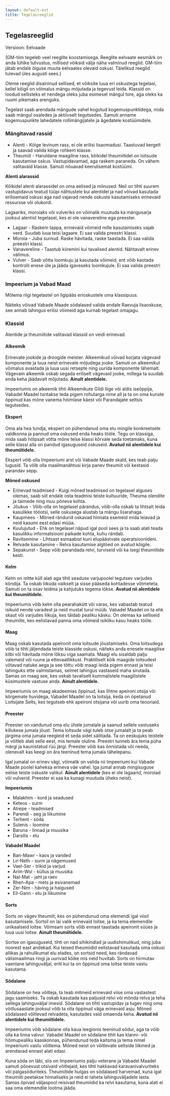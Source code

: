 ```yaml
---
layout: default-est
title: Tegelasreeglid
---
```

## Tegelasreeglid 

Versioon: Eelvaade 

(GM-tiim tegeleb veel reeglite koostamisega. Reeglite eelvaate eesmärk on anda lühike tutvustus, millised võiksid välja näha valminud reeglid. GM-tiim jätab endale õiguse muuta eelvaates olevaid oskusi. Täielikud reeglid tulevad üles augusti sees.)

Oleme reeglid disaininud sellised, et võiksite luua eri oskustega tegelasi, kellel kõigil on võimalus mängu mõjutada ja tegevust leida. Klassid on loodud sellisteks et nendega oleks juba esimesel mängul tore, aga oleks ka ruumi pikemaks arenguks. 

Tegelast saab arendada mängude vahel kogutud kogemuspunktidega, mida saab mängul osaledes ja aktiivselt tegutsedes. Samuti anname kogemuspunkte lahedatele rollimängijatele ja ägedatele kostüümidele. 

### Mängitavad rassid

* Alenti - Kõige levinum rass, ei ole erilisi lisaomadusi. Taastuvad kergelt ja saavad valida kõige rohkem klasse. 
* Theumiit - Haruldane maagiline rass, kõikidel theumiitidel on loitsude kasutamise oskus. Vastupidavamad, aga raskem paraneda. On vähem valitavaid klasse. Samuti nõuavad keerulisemat kostüümi. 

**Alenti alarassid**

Kõikidel alenti alarassidel on oma eelised ja miinused. Neil on tihti suurem vastupidavus teatud tüüpi nähtustele kui alentidel ja nad võivad kasutada erilisemaid oskusi aga nad vajavad nende oskuste kasutamiseks erinevaid ressursse või olukordi.

Lagaariks, moroiaks või vulveriks on võimalik muutuda ka mängusarja jooksul alentist tegelasel, kes ei ole vanavereline ega preester.

* Lagaar - Raskem tappa, erinevaid võimeid mille kasutamiseks vajab verd. Suudab luua teisi lagaare. Ei saa valida preestri klassi.  
* Moroia - Juba surnud. Raske hävitada, raske taastada. Ei saa valida preestri klassi. 
* Vanavereline - Taastub kiiremini kui tavalised alentid. Nähtavalt erinev välimus. 
* Vulver - Saab võtta loomkuju ja kasutada võimeid, ent võib kaotada kontrolli enese üle ja jääda igaveseks loomkujule. Ei saa valida preestri klassi. 

### Impeerium ja Vabad Maad 

Mõlema riigi tegelastel on ligipääs erioskustele oma klassipuus. 

Näiteks võivad Vabade Maade sõdalased valida endale Raevuja lisaoskuse, see annab lahingus erilisi võimeid aga kurnab tegelast omajagu. 

### Klassid

Alentide ja theumiitide valitavad klassid on veidi erinevad. 

#### Alkeemik

Erinevate jookide ja droogide meister. Alkeemikud võivad korjata vägevaid komponente ja luua neist erinevate mõjudega jooke. Samuti on alkeemikul võimalus avastada ja luua uusi retsepte ning uurida komponente lähemalt. Vägevam alkeemik oskab segada eriliselt vägevaid jooke, millega ta suudab enda keha jäädavalt mõjutada. **Ainult alentidele.**

Impeeriumis on alkeemik tihti Alkeemikute Gildi liige või aldis iseõppija, Vabadel Maadel tuntakse teda pigem rohutarga nime all ja ta on oma kunste õppinud kas mõne vanema hõimlase käest või Parandajate seltsis tegutsedes. 

#### Ekspert

Oma ala hea tundja, ekspert on pühendanud oma elu mingile konkreetsele valdkonna ja pannud oma oskused enda heaks tööle. Tegu on klassiga, mida saab hõlpsalt võtta mõne teise klassi kõrvale seda toetamaks, kuna selle klassi alla on pandud igasuguseid oskuseid. **Avatud nii alentidele kui theumiitidele.**

Ekspert võib olla Impeeriumi arst või Vabade Maade skald, kes teab palju lugusid. Ta võib olla maailmanähtusi kirja panev theumiit või kestasid parandav sepp. 

**Mõned oskused**

* Erinevad teadmised - Kuigi mõned teadmised on tegelasel alguses olemas, saab siit endale osta teadmisi teiste kultuuride, Theuma olendite ja taimede ning muu põneva kohta. 
* Jõukus - Võib-olla on tegelasel pärandus, võib-olla oskab ta lihtsalt leida kasulikke tööotsi, selle oskusega alustab ta mängu lisarahaga. 
* Kaupmees - Mõned rändurid oskavad hinnata esemeid mida leiavad ja neid kasumi eest edasi müüa. 
* Kuulujutud - Ehk on tegelasel näpud igal pool sees ja ta saab alati teada kasulikku informatsiooni paikade kohta, kuhu rändab. 
* Ravitsemine - Lihtsast esmaabist kuni elupäästvate operatsioonideni. 
* Relvade kasutamine - Relva kasutamise algtõed on avatud kõigile. 
* Sepakunst - Sepp võib parandada relvi, turviseid või ka isegi theumiitide kesti. 

#### Kelm 

Kelm on mitte küll alati aga tihti seaduse varjupoolel tegutsev varjudes kõndija. Ta oskab liikuda vaikselt ja sisse pääseda kohtadesse võtmeteta. Samuti on ta osav leidma ja kahjutuks tegema lõkse. **Avatud nii alentidele kui theumiitidele.**

Impeeriumis võib kelm olla pearahakütt või varas, kes vabastab teatud isikuid nende varadest ja neid mustal turul müüb. Vabadel Maadel on ta ehk skaut või varjudes liikuja, kes täidab pealiku käsku. On olemas ka selliseid theumiite, kes eelistavad panna oma võimeid isikliku kasu heaks tööle. 

#### Maag 

Maag oskab kasutada apeironit oma loitsude jõustamiseks. Oma loitsudega võib ta tihti jäljendada teiste klasside oskusi, näiteks anda enesele maagilise kilbi või hävitada mõne lõksu viga saamata. Maagi elu sisaldab palju valemeid või ruune ja ettevaatlikkust. Praktiliselt kõik maagide loitsudest võtavad natuke aega ja see tõttu võib maagi leida pigem ennast ja teisi lahinguks ette valmistamas, selmet lahingus vastaseid maha sirutada. Samas on maag see, kes oskab tavaliselt kummalistele maagilistele küsimustele vastuse anda. **Ainult alentidele.**

Impeeriumis on maag akadeemias õppinud, kas lihtne apeironi otsija või kõrgemate huvidega, Vabadel Maadel on ta loitsija, keda on õpetanud Loitsijate Selts, kes tegutseb ehk apeironi otsijana või uurib oma teooriaid. 

#### Preester 

Preester on vandunud oma elu ühele jumalale ja saanud sellele vastuseks killukese jumala jõust. Tema loitsude vägi tuleb otse jumalalt ja ta peab järgima oma jumala reegleid et seda sidet säilitada. Ta on eeskujuks teistele ja võitleb alati selle eest, mis temale oluline. Preestri tunneb ära tema püha märgi ja kaunistatud rüü järgi. Preester võib kas õnnistada või needa, olenevalt kas keegi on ära teeninud tema jumala tähelepanu. 

Igal jumalal on erinev vägi, võimalik on valida nii Impeeriumi kui Vabade Maade poolel kaheksa erineva väe vahel. Iga jumal annab mingisuguse eelise teiste oskuste valikul. **Ainult alentidele** (kes ei ole lagaarid, moroiad või vulverid. Preester ei saa ka kunagi muutuda üheks neist).

**Impeeriumis** 

* Malakhim - kord ja seadused 
* Keteos - surm 
* Atrepe - teadmised 
* Parendi - aeg ja liikumine 
* Terhent - sõda 
* Sulenis - loomine 
* Baruna - linnad ja muusika
* Darsilis - elu

**Vabadel Maadel** 

* Ban-Mawr - kaos ja vanded 
* Lir-Neth - surm ja nägemused
* Vael-Ser - trikid ja varjud
* Arim-Wol - küllus ja muusika
* Nal-Mat - jaht ja raev
* Rhen-Apa - mets ja esivanemad
* Zer-Nim - häving ja haigused
* Eil-Gann - elu ja liikumine 

#### Sorts 

Sorts on vägev theumiit, kes on pühendunud oma elemendi igal viisil kasutamisele. Sortsil on lai valik erinevaid loitse, ja ka tema elemendile unikaalseid loitse. Võimsam sorts võib ennast taastada apeironit süües ja luua uusi loitse. **Ainult theumiitidele.**

Sortse on igasuguseid, tihti on nad sihikindlad ja uudishimulikud, ning juba noorest east andekad. Kui teised theumiidid eelistavad kasutada oma oskusi allikas ja rahulikumat elu elades, on sortsid need, kes rändavad välismaailmas ringi ja uurivad kõike mis neid huvitab. Sorts on hirmutav vaenlane lahinguväljal, eriti kui ta on õppinud oma loitse teiste vastu kasutama. 

#### Sõdalane 

Sõdalane on hea võitleja, ta teab mitmeid erinevaid viise oma vastastest jagu saamiseks. Ta oskab kasutada kas paljusid relvi või mõnda relva ja teha sellega lahinguväljal imesid. Sõdalane on tihti vastupidav ja tugev ning oma võitlusaastate jooksul võib ta olla õppinud väga erinevaid asju. Mõned sõdalased võitlevad relvadeta, kasutades vaid omaenda keha. **Avatud nii alentidele kui theumiitidele.**

Impeeriumis võib sõdalane olla kaua leegionis teeninud sõdur, aga ta võib olla ka linna valvur. Vabadel Maadel on sõdalane tihti kas klanni- või hõimupealiku kaaskonnas, pühendunud teda kaitsma ja tema nimel Impeeriumi vastu võitlema. Mõned neist on võitlevate seltside liikmed ja arendavad ennast alati edasi. 

Kuna sõda on läbi, siis on Impeeriumis palju veterane ja Vabadel Maadel samuti põnevust otsivaid võitlejaid, kes tihti hakkavad karavanivalvuriteks või palgasõduriteks. Theumiitide hulgas on sõdalased harvemad, kuna igat theumiiti peetakse hinnaliseks ja neid ei taheta lahinguväljadele lasta. Samas õpivad väljaspool reisivad theumiidid ka relvi kasutama, kuna alati ei saa oma elemendile lootma jääda. 
